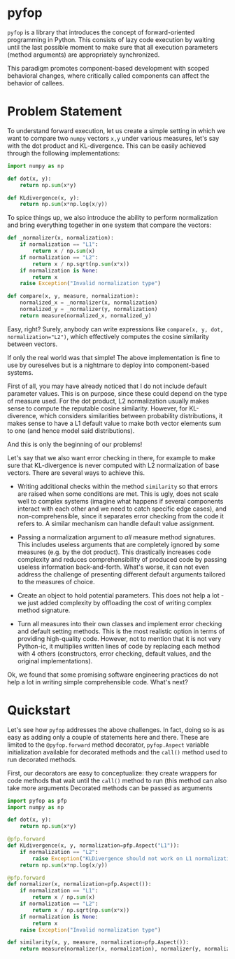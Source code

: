 # pyfop
`pyfop` is a library that introduces the concept
of forward-oriented programming in Python.
This consists of lazy code execution 
by waiting until the last possible moment
to make sure that all execution parameters
(method arguments) are appropriately synchronized.

This paradigm promotes component-based
development with scoped behavioral changes,
where critically called components can
affect the behavior of callees.

# Problem Statement
To understand forward execution, let us create a 
simple setting in which we want to compare two
`numpy` vectors `x,y` under various measures,
let's say with the dot product and KL-divergence.
This can be easily achieved through the following
implementations: 

```python
import numpy as np

def dot(x, y):
    return np.sum(x*y)

def KLdivergence(x, y):
    return np.sum(x*np.log(x/y))
```

To spice things up, we also introduce the ability to 
perform normalization and bring everything together in 
one system that compare the vectors:

```python
def _normalizer(x, normalization):
    if normalization == "L1":
        return x / np.sum(x)
    if normalization == "L2":
        return x / np.sqrt(np.sum(x*x))
    if normalization is None:
        return x
    raise Exception("Invalid normalization type")

def compare(x, y, measure, normalization):
    normalized_x = _normalizer(x, normalization)
    normalized_y = _normalizer(y, normalization)
    return measure(normalized_x, normalized_y)
```

Easy, right? Surely, anybody can write expressions
like `compare(x, y, dot, normalization="L2")`, which
effectively computes the cosine similarity between
vectors.

If only the real world was that simple! The above
implementation is fine to use by oureselves but is
a nightmare to deploy into component-based systems.

First of all, you may have already noticed that I
do not include default parameter values. This is 
on purpose, since these could depend on the type
of measure used. For the dot product, L2 normalization
usually makes sense to compute the reputable cosine
similarity. However, for KL-diverence, which considers
similarities between probability distributions, 
it makes sense to have a L1 default value to make
both vector elements sum to one (and hence model
said distributions).

And this is only the beginning of our problems!

Let's say that we also want error checking in there,
for example to make sure that KL-divergence is
never computed with L2 normalization of base vectors.
There are several ways to achieve this. 

- Writing 
additional checks within the method `similarity` so
that errors are raised when some conditions are met.
This is ugly, does not scale well to complex systems
(imagine what happens if several components interact
with each other and we need to catch specific edge cases),
and non-comprehensible, since it separates error
checking from the code it refers to. A similar mechanism
can handle default value assignment. 

- Passing a normalization argument to *all* measure
method signatures. This includes useless arguments that
are completely ignored by some measures (e.g. by the 
dot product). This drastically increases code complexity
and reduces comprehensibility of produced code by
passing useless information back-and-forth. What's
worse, it can not even address the challenge of presenting
different default arguments tailored to the measures 
of choice.

- Create an object to hold potential parameters. This
does not help a lot - we just added complexity by offloading
the cost of writing complex method signature.

- Turn all measures into their own classes and implement
error checking and default setting methods. This is the 
most realistic option in terms of providing high-quality
code. However, not to mention that it is not very Python-ic,
it multiplies written lines of code by replacing each
method with 4 others (constructors, error checking, default
values, and the original implementations).

Ok, we found that some promising software engineering 
practices do not help a lot in writing simple 
comprehensible code. What's next?

# Quickstart
Let's see how `pyfop` addresses the above challenges. 
In fact, doing so is as easy as adding only a couple
of statements here and there. These are limited to
the `@pyfop.forward` method decorator,
`pyfop.Aspect` variable initialization available
for decorated methods and the `call()` method 
used to run decorated methods.

First, our decorators are easy to conceptualize:
they create wrappers for code methods
that wait until the `call()` method to run
(this method can also take more arguments
Decorated methods can be passed as arguments



```python
import pyfop as pfp
import numpy as np

def dot(x, y):
    return np.sum(x*y)

@pfp.forward
def KLdivergence(x, y, normalization=pfp.Aspect("L1")):
    if normalization == "L2":
        raise Exception("KLDivergence should not work on L1 normalization")
    return np.sum(x*np.log(x/y))

@pfp.forward
def normalizer(x, normalization=pfp.Aspect()):
    if normalization == "L1":
        return x / np.sum(x)
    if normalization == "L2":
        return x / np.sqrt(np.sum(x*x))
    if normalization is None:
        return x
    raise Exception("Invalid normalization type")

def similarity(x, y, measure, normalization=pfp.Aspect()):
    return measure(normalizer(x, normalization), normalizer(y, normalization)).call()


```